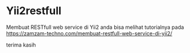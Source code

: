 # Yii2restfull
Membuat RESTfull web service di Yii2
anda bisa melihat tutorialnya pada https://zamzam-techno.com/membuat-restfull-web-service-di-yii2/


terima kasih
